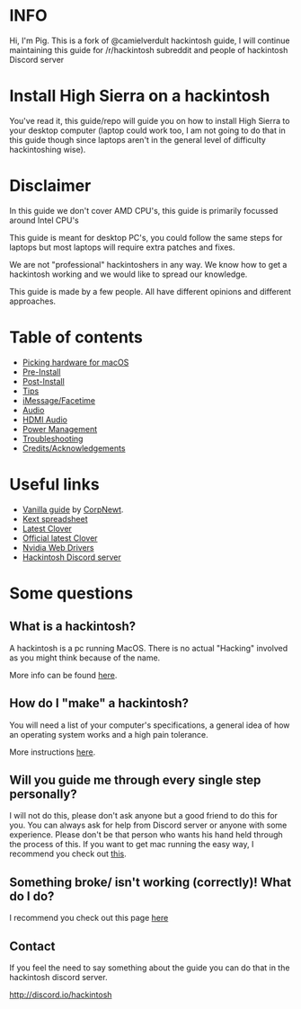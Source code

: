 # INFO
Hi, I'm Pig. This is a fork of @camielverdult hackintosh guide, I will continue maintaining this guide for /r/hackintosh subreddit and people of hackintosh Discord server

# Install High Sierra on a hackintosh

You've read it, this guide/repo will guide you on how to install High Sierra to your desktop computer (laptop could work too, I am not going to do that in this guide though since laptops aren't in the general 
level of difficulty hackintoshing wise).

# Disclaimer

In this guide we don't cover AMD CPU's, this guide is primarily focussed around Intel CPU's

This guide is meant for desktop PC's, you could follow the same steps for laptops but most laptops will require extra patches and fixes.

We are not "professional" hackintoshers in any way. We know how to get a hackintosh working and we would like to spread our knowledge.

This guide is made by a few people. All have different opinions and different approaches.

# Table of contents
* [Picking hardware for macOS](Hardware.md)
* [Pre-Install](Pre-Install.md)
* [Post-Install](Post-Install.md)
* [Tips](Tips.md)
* [iMessage/Facetime](iMessage.md)
* [Audio](Audio.md)
* [HDMI Audio](HDMI-Audio.md)
* [Power Management](Speedstep.md)
* [Troubleshooting](Troubleshooting.md)
* [Credits/Acknowledgements](Credits.md)

# Useful links
* [Vanilla guide](https://www.reddit.com/r/hackintosh/comments/68p1e2/ramblings_of_a_hackintosher_a_sorta_brief_vanilla/) by [CorpNewt](https://www.reddit.com/user/corpnewt).
* [Kext spreadsheet](http://docs.google.com/spreadsheets/d/1WQ87XQKgJVPPub_CbjoHsUscgyxrGg3DWzZz7Nnf_RU/)
* [Latest Clover](https://github.com/Dids/clover-builder/releases/latest)
* [Official latest Clover](https://sourceforge.net/projects/cloverefiboot/)
* [Nvidia Web Drivers](https://cookiemonster.pro/nvidia_driver_table)
* [Hackintosh Discord server](http://discord.io/hackintosh)

# Some questions

## What is a hackintosh?

A hackintosh is a pc running MacOS. There is no actual "Hacking" involved as you might think because of the name. 

More info can be found [here](https://www.lifewire.com/what-is-hackintosh-832719).

## How do I "make" a hackintosh?

You will need a list of your computer's specifications, a general idea of how an operating system works and a high pain tolerance.

More instructions [here](Pre-Install.md).

## Will you guide me through every single step personally?

I will not do this, please don't ask anyone but a good friend to do this for you. You can always ask for help from Discord server or anyone with some experience. Please don't be that person who wants his hand held through the process of this. If you want to get mac running the easy way, I recommend you check out [this](https://www.apple.com/mac/).

## Something broke/ isn't working (correctly)! What do I do?

I recommend you check out this page [here](Troubleshooting.md)

## Contact
If you feel the need to say something about the guide you can do that in the hackintosh discord server.

http://discord.io/hackintosh
